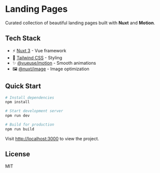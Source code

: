 # Landing Pages

Curated collection of beautiful landing pages built with **Nuxt** and **Motion**.

## Tech Stack

- ⚡ [Nuxt 3](https://nuxt.com) - Vue framework
- 🎨 [Tailwind CSS](https://tailwindcss.com) - Styling
- ✨ [@vueuse/motion](https://motion.vueuse.org) - Smooth animations
- 🖼️ [@nuxt/image](https://image.nuxt.com) - Image optimization

## Quick Start

```bash
# Install dependencies
npm install

# Start development server
npm run dev

# Build for production
npm run build
```

Visit [http://localhost:3000](http://localhost:3000) to view the project.

## License

MIT
